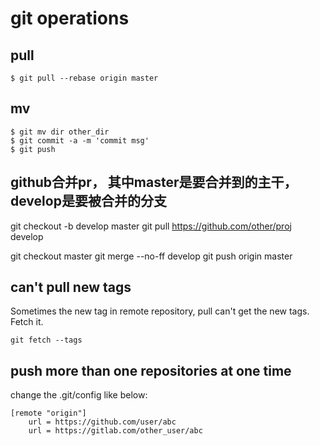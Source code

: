 # git operations

## pull

```
$ git pull --rebase origin master
```

## mv

```
$ git mv dir other_dir
$ git commit -a -m 'commit msg'
$ git push
```

## github合并pr， 其中master是要合并到的主干， develop是要被合并的分支

git checkout -b develop master
git pull https://github.com/other/proj develop

git checkout master
git merge --no-ff develop
git push origin master

## can't pull new tags
Sometimes the new tag in remote repository, pull can't get the new tags. Fetch it.

``` shell
git fetch --tags
```

## push more than one repositories at one time
change the .git/config like below:

``` shell
[remote "origin"]
	url = https://github.com/user/abc
	url = https://gitlab.com/other_user/abc
```
